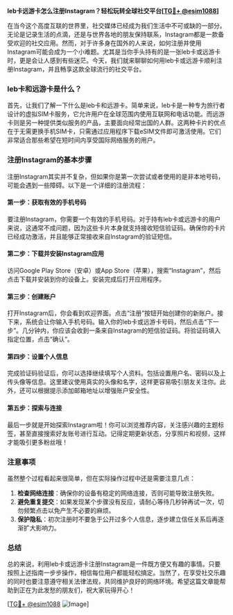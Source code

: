 **leb卡远游卡怎么注册Instagram？轻松玩转全球社交平台[[TG💪+ @esim1088](https://t.me/s/esim1088)]**

在当今这个高度互联的世界里，社交媒体已经成为我们生活中不可或缺的一部分。无论是记录生活的点滴，还是与世界各地的朋友保持联系，Instagram都是一款备受欢迎的社交应用。然而，对于许多身在国外的人来说，如何注册并使用Instagram可能会成为一个小难题。尤其是当你手头持有的是一张leb卡或远游卡时，更是会让人感到有些迷茫。今天，我们就来聊聊如何用leb卡或远游卡顺利注册Instagram，并且畅享这款全球流行的社交平台。

### leb卡和远游卡是什么？

首先，让我们了解一下什么是leb卡和远游卡。简单来说，leb卡是一种专为旅行者设计的虚拟SIM卡服务，它允许用户在全球范围内使用互联网和电话功能。而远游卡则是另一种提供类似服务的产品，主要面向经常出国的人群。这两种卡片的优点在于无需更换手机SIM卡，只需通过应用程序下载eSIM文件即可激活使用。它们非常适合那些希望在短时间内享受国际网络服务的用户。

### 注册Instagram的基本步骤

注册Instagram其实并不复杂，但如果你是第一次尝试或者使用的是非本地号码，可能会遇到一些障碍。以下是一个详细的注册流程：

#### 第一步：获取有效的手机号码

要注册Instagram，你需要一个有效的手机号码。对于持有leb卡或远游卡的用户来说，这通常不成问题，因为这些卡片本身就支持接收短信验证码。确保你的卡片已经成功激活，并且能够正常接收来自Instagram的验证短信。

#### 第二步：下载并安装Instagram应用

访问Google Play Store（安卓）或App Store（苹果），搜索“Instagram”，然后点击下载并安装到你的设备上。安装完成后打开应用程序。

#### 第三步：创建账户

打开Instagram后，你会看到欢迎界面。点击“注册”按钮开始创建你的新账户。接下来，系统会让你输入手机号码。输入你的leb卡或远游卡号码，然后点击“下一步”。几分钟内，你应该会收到一条来自Instagram的短信验证码。将验证码填入指定位置，点击“确认”。

#### 第四步：设置个人信息

完成验证码验证后，你可以选择继续填写个人资料。包括设置用户名、密码以及上传头像等信息。这里建议使用真实的头像和名字，这样更容易吸引朋友关注你。此外，还可以根据提示添加邮箱地址以增强账户安全性。

#### 第五步：探索与连接

最后一步就是开始探索Instagram啦！你可以浏览推荐内容，关注感兴趣的主题标签，甚至直接搜索好友账号进行互动。记得定期更新状态，分享照片和视频，这样才能吸引更多粉丝哦！

### 注意事项

虽然整个过程看起来很简单，但在实际操作过程中还是需要注意几点：

1. **检查网络连接**：确保你的设备有稳定的网络连接，否则可能导致注册失败。
2. **避免重复提交**：如果发现某个步骤没有反应，请耐心等待几秒钟再试一次，切勿频繁点击以免产生不必要的麻烦。
3. **保护隐私**：初次注册时不要急于公开过多个人信息，逐步建立信任关系后再逐渐扩大影响力。

### 总结

总的来说，利用leb卡或远游卡注册Instagram是一件既方便又有趣的事情。只要按照上述指南一步步操作，相信每位用户都能轻松搞定。当然了，在享受社交乐趣的同时也要注意遵守相关法律法规，共同维护良好的网络环境。希望这篇文章能帮助到正在为此发愁的朋友们，祝大家玩得开心！

[[TG💪+ @esim1088](https://t.me/s/esim1088) ![Image](https://i.postimg.cc/4NQfJmqS/Snipaste-2025-05-13-00-14-12.png)]